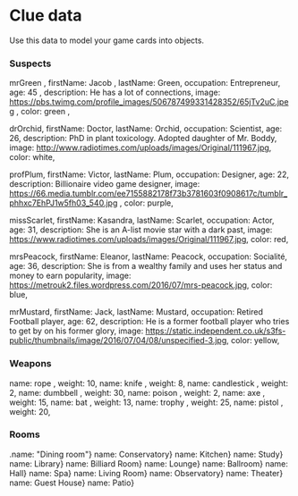 # Clue data

Use this data to model your game cards into objects.

### Suspects

mrGreen ,
firstName: Jacob ,
lastName: Green,
occupation: Entrepreneur,
age: 45 ,
description: He has a lot of connections,
image: https://pbs.twimg.com/profile_images/506787499331428352/65jTv2uC.jpeg ,
color: green ,

drOrchid,
firstName: Doctor,
lastName: Orchid,
occupation: Scientist,
age: 26,
description: PhD in plant toxicology. Adopted daughter of Mr. Boddy,
image: http://www.radiotimes.com/uploads/images/Original/111967.jpg,
color: white,

profPlum,
firstName: Victor,
lastName: Plum,
occupation: Designer,
age: 22,
description: Billionaire video game designer,
image: https://66.media.tumblr.com/ee7155882178f73b3781603f0908617c/tumblr_phhxc7EhPJ1w5fh03_540.jpg ,
color: purple,

missScarlet,
firstName: Kasandra,
lastName: Scarlet,
occupation: Actor,
age: 31,
description: She is an A-list movie star with a dark past,
image: https://www.radiotimes.com/uploads/images/Original/111967.jpg,
color: red,

mrsPeacock,
firstName: Eleanor,
lastName: Peacock,
occupation: Socialité,
age: 36,
description: She is from a wealthy family and uses her status and money to earn popularity,
image: https://metrouk2.files.wordpress.com/2016/07/mrs-peacock.jpg,
color: blue,

mrMustard,
firstName: Jack,
lastName: Mustard,
occupation: Retired Football player,
age: 62,
description: He is a former football player who tries to get by on his former glory,
image: https://static.independent.co.uk/s3fs-public/thumbnails/image/2016/07/04/08/unspecified-3.jpg,
color: yellow,

### Weapons

name: rope , weight: 10,
name: knife , weight: 8,
name: candlestick , weight: 2,
name: dumbbell , weight: 30,
name: poison , weight: 2,
name: axe , weight: 15,
name: bat , weight: 13,
name: trophy , weight: 25,
name: pistol , weight: 20,

### Rooms

.name: "Dining room"}
name: Conservatory}
name: Kitchen}
name: Study}
name: Library}
name: Billiard Room}
name: Lounge}
name: Ballroom}
name: Hall}
name: Spa}
name: Living Room}
name: Observatory}
name: Theater}
name: Guest House}
name: Patio}